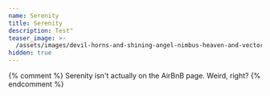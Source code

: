 ```yaml
---
name: Serenity
title: Serenity
description: Test"
teaser_image: >-
  /assets/images/devil-horns-and-shining-angel-nimbus-heaven-and-vector-20489991.jpg
hidden: true
---
```

{% comment %}
Serenity isn't actually on the AirBnB page. Weird, right?
{% endcomment %}
